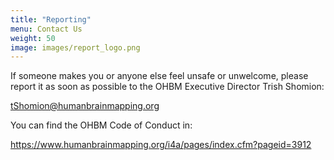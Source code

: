 ```yaml
---
title: "Reporting"
menu: Contact Us
weight: 50
image: images/report_logo.png
---
```


If someone makes you or anyone else feel unsafe or unwelcome, please report it as soon as possible to the OHBM Executive Director Trish Shomion: <p style="color:blue;">tShomion@humanbrainmapping.org</p>

You can find the OHBM Code of Conduct in: <p style="color:blue;">https://www.humanbrainmapping.org/i4a/pages/index.cfm?pageid=3912</p>
